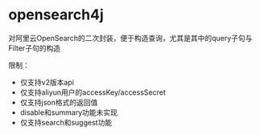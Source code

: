 # opensearch4j

对阿里云OpenSearch的二次封装，便于构造查询，尤其是其中的query子句与Filter子句的构造

限制：
* 仅支持v2版本api
* 仅支持aliyun用户的accessKey/accessSecret
* 仅支持json格式的返回值
* disable和summary功能未实现
* 仅支持search和suggest功能


